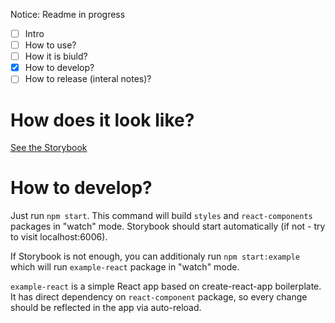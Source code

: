 Notice: Readme in progress

- [ ] Intro
- [ ] How to use?
- [ ] How it is biuld?
- [x] How to develop?
- [ ] How to release (interal notes)?

# How does it look like?

[See the Storybook](https://v1--613a8e945a5665003a05113b.chromatic.com/)

# How to develop?

Just run `npm start`. This command will build `styles` and `react-components` packages in "watch" mode. Storybook should start automatically (if not - try to visit localhost:6006).

If Storybook is not enough, you can additionaly run `npm start:example` which will run `example-react` package in "watch" mode.

`example-react` is a simple React app based on create-react-app boilerplate. It has direct dependency on `react-component` package, so every change should be reflected in the app via auto-reload.

